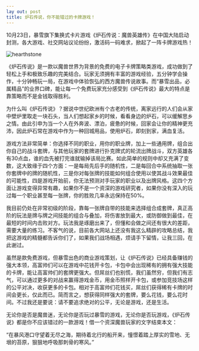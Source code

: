 ```yaml
---
lay out: post
title: 炉石传说，你不能错过的卡牌游戏！
---
```


10月23日，暴雪旗下集换式卡片游戏《炉石传说：魔兽英雄传》在中国大陆启动封测，各大游戏、社交网站议论纷纷，激活码一码难求，掀起了一阵卡牌游戏热！

![hearthstone](https://c2.staticflickr.com/6/5572/30917628954_dfabc92ca4_o.jpg)

《炉石传说》是一款以魔兽世界为背景的免费的电子卡牌策略类游戏，成功做到了轻松上手和极致乐趣的完美结合。玩家无须拥有丰富的游戏经验，五分钟学会操作，十分钟畅玩一局，在游戏中体验恢弘的西方魔兽传说故事。而“暴雪出品，必属精品”的业界口碑，能让每一个免费玩家充分感受到《炉石传说》最大的特点是靠策略而不是金钱取得胜利。

为什么叫《炉石传说》？据说中世纪欧洲有个古老的传统，离家远行的人们会从家中壁炉里取走一块石头，当人们想起家乡的时候，看看身边的炉石，可以缓解思乡之情。由此引申为当一个人在外奔波、漂泊，疲惫的时候，回家会让你的精神更充沛，因此炉石常在游戏中作为一种回城用品，使用炉石，即刻到家，满血复活。

游戏方法非常简单：你选择不同的职业，用你的职业牌，加上一些通用牌，组合出你自己的战斗套牌，与其他玩家的套牌进行扑克牌式的轮流出牌战斗，双方英雄各有30点血，谁的血先被打完谁就输掉该局比赛。如此简单的规则中却又充满了变数，这大致缘于四个方面：一是每局先后手的随机性，二是每回合中系统抽取一张你套牌中的牌的随机性，三是你对每张牌的技能如何组合使用以使其战斗效果最佳的可能性，四是游戏开始前，你无法预测对手玩家的职业以及出牌风格。这四个方面让游戏变得异常有趣，如果你不是一个资深的游戏研究者，如果你没有深入的玩过每一个职业甚至每一张牌，你的胜败几率永远保持在50%。

我目前仍处在非常初级的阶段，靠每一张牌自带的技能来选择组合成套牌，真正高阶的玩法是牌与牌之间技能的组合与叠加，将伤害放到最大，或防御做到最佳，在最短的时间内击败对方。玩法我是琢磨出来了，但懂和会做之间还有很大的差距，需要大量的练习。不客气的说，目前各大网站上还没有我这么精辟的攻略总结，我把这游戏的精髓都告诉你们了，如果我们战场相遇，烦请手下留情，让我三回，在此谢过。

虽然是款免费游戏，但暴雪出色的商业游戏策划，让《炉石传说》已经具备赚钱的强大本领，高富帅们可以在游戏中花钱开卡包，卡包中会出现稀有的拥有强大技能的卡牌，能让高富帅们的套牌更强大。但屌丝们也别慌，我们虽然穷，但我们有志气，可以通过更多的对战来赢得游戏金币，用金币照样开卡包，或参加竞技场这样的公平对决，收获更多的卡包。相对于高富帅们花钱买，屌丝们获得稀有卡牌的时间会更长，仅此而已。简而言之，想获得同样强大的套牌，要么花钱，要么花时间。不过我还是要说：请不要追求绝对的公平，无论是游戏，还是生活。

无论你是否是魔兽迷，无论你是否玩过暴雪的游戏，无论你是否玩游戏，《炉石传说》都是你不应该错过的一款游戏！借一个资深魔兽玩家的文字结束本文：

“在暴风港口守望着无尽之海，期待着北行的船开来，憧憬着踏上厚实的雪地、无垠的苔原，狠狠地呼吸那刺骨的寒风。”
